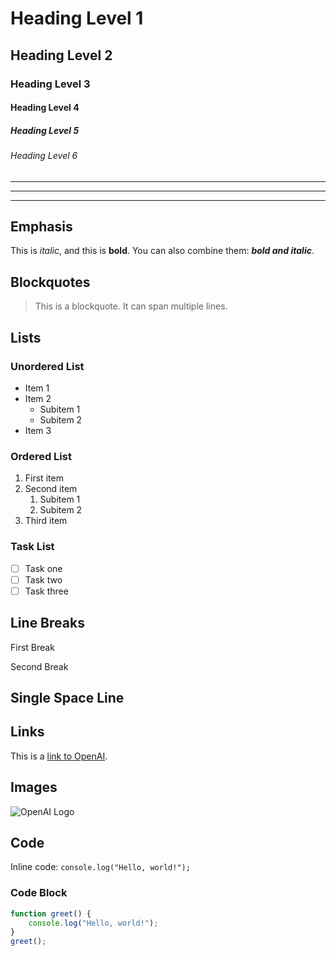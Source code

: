 # Heading Level 1
## Heading Level 2
### Heading Level 3
#### Heading Level 4
##### Heading Level 5
###### Heading Level 6

---
***
___

## Emphasis

This is *italic*, and this is **bold**. You can also combine them: ***bold and italic***.

## Blockquotes

> This is a blockquote.
> It can span multiple lines.

## Lists

### Unordered List

- Item 1
- Item 2
  - Subitem 1
  - Subitem 2
- Item 3

### Ordered List

1. First item
2. Second item
   1. Subitem 1
   2. Subitem 2
3. Third item

### Task List

- [ ] Task one
- [ ] Task two
- [ ] Task three

## Line Breaks

  

First Break  

Second Break  

## Single Space Line

 

## Links

This is a [link to OpenAI](https://www.openai.com).

## Images

![OpenAI Logo](https://openai.com/favicon.ico)

## Code

Inline code: `console.log("Hello, world!");`

### Code Block

```javascript
function greet() {
    console.log("Hello, world!");
}
greet();
```
